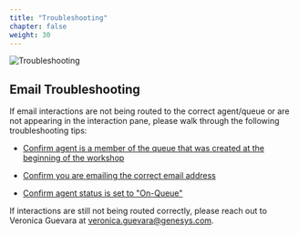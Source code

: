 ```yaml
---
title: "Troubleshooting"
chapter: false
weight: 30
---
```

![Troubleshooting](/images/Email3-768x300.jpg)
## Email Troubleshooting
 If email interactions are not being routed to the correct agent/queue or are not appearing in the interaction pane, please walk through the following troubleshooting tips:

* [Confirm agent is a member of the queue that was created at the beginning of the workshop](https://genesys-samples.github.io/gride-demo/020-settinguptheinteractions/10_first.html#queues)

* [Confirm you are emailing the correct email address](https://genesys-samples.github.io/gride-demo/020-settinguptheinteractions/40_fourth.html#follow-along)

* [Confirm agent status is set to "On-Queue"](https://genesys-samples.github.io/gride-demo/030-testinteractions/10_first.html#test-an-incoming-voice-interaction)

 If interactions are still not being routed correctly, please reach out to Veronica Guevara at veronica.guevara@genesys.com.